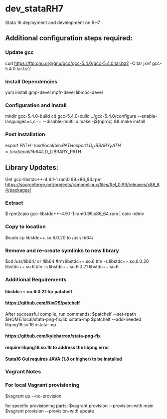 # dev_stataRH7
Stata 16 deployment and development on RH7

## Additional configuration steps required:
### Update gcc
curl https://ftp.gnu.org/gnu/gcc/gcc-5.4.0/gcc-5.4.0.tar.bz2 -O
tar jxvf gcc-5.4.0.tar.bz2

### Install Dependencies
yum install gmp-devel mpfr-devel libmpc-devel

### Configuration and Install
mkdir gcc-5.4.0-build
cd gcc-5.4.0-build
../gcc-5.4.0/configure --enable-languages=c,c++ --disable-multilib
make -j$(nproc) && make install

### Post Installation
export PATH=/usr/local/bin:$PATH
export LD_LIBRARY_PATH=/usr/local/lib64:$LD_LIBRARY_PATH

## Library Updates:
Get gcc-libstdc++-4.9.1-1.ram0.99.x86_64.rpm
https://sourceforge.net/projects/ramonelinux/files/Rel_0.99/releases/x86_64/packages/

### Extract
$ rpm2cpio gcc-libstdc++-4.9.1-1.ram0.99.x86_64.rpm | cpio -idmv

### Copy to location
$sudo cp libstdc++.so.6.0.20 to /usr/lib64/

### Remove and re-create symlinks to new library
$cd /usr/lib64/ or /lib64
#rm libstdc++.so.6
#ln -s libstdc++.so.6.0.20 libstdc++.so.6
#ln -s libstdc++.so.6.0.21 libstdc++.so.6

### Additional Requirements
#### libstdc++.so.6.0.21 for patchelf
####  https://github.com/NixOS/patchelf

After successful compile, run commands:
$patchelf --set-rpath $HOME/local/stata-png-fix/lib xstata-mp
$patchelf --add-needed libpng16.so.16 xstata-mp


#### https://github.com/kylebarron/stata-png-fix
#### require libpng16.so.16 to address the libpng error

#### Stata16 Gui requires JAVA (1.8 or higher) to be installed


### Vagrant Notes
### For local Vagrant provisioning
$vagrant up --no-provision

for specific provisioning parts:
$vagrant provision --provision-with main
$vagrant provision --provision-with update

